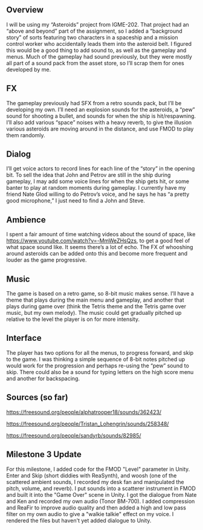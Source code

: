 ## Overview

I will be using my “Asteroids” project from IGME-202. That project had an “above and beyond” part of the assignment, so I added a “background story” of sorts featuring two characters in a spaceship and a mission control worker who accidentally leads them into the asteroid belt. I figured this would be a good thing to add sound to, as well as the gameplay and menus. Much of the gameplay had sound previously, but they were mostly all part of a sound pack from the asset store, so I’ll scrap them for ones developed by me. 

## FX

The gameplay previously had SFX from a retro sounds pack, but I’ll be developing my own. I’ll need an explosion sounds for the asteroids, a “pew” sound for shooting a bullet, and sounds for when the ship is hit/respawning. I’ll also add various “space” noises with a heavy reverb, to give the illusion various asteroids are moving around in the distance, and use FMOD to play them randomly.

## Dialog
I’ll get voice actors to record lines for each line of the “story” in the opening bit. To sell the idea that John and Petrov are still in the ship during gameplay, I may add some voice lines for when the ship gets hit, or some banter to play at random moments during gameplay. I currently have my friend Nate Glod willing to do Petrov’s voice, and he says he has “a pretty good microphone,” I just need to find a John and Steve. 

## Ambience
I spent a fair amount of time watching videos about the sound of space, like https://www.youtube.com/watch?v=-MmWeZHsQzs, to get a good feel of what space sound like. It seems there’s a lot of echo. The FX of whooshing around asteroids can be added onto this and become more frequent and louder as the game progressive.

## Music
The game is based on a retro game, so 8-bit music makes sense. I’ll have a theme that plays during the main menu and gameplay, and another that plays during game over (think the Tetris theme and the Tetris game over music, but my own melody). The music could get gradually pitched up relative to the level the player is on for more intensity.

## Interface
The player has two options for all the menus, to progress forward, and skip to the game. I was thinking a simple sequence of 8-bit notes pitched up would work for the progression and perhaps re-using the “pew” sound to skip. There could also be a sound for typing letters on the high score menu and another for backspacing.

## Sources (so far)
https://freesound.org/people/alphatrooper18/sounds/362423/

https://freesound.org/people/Tristan_Lohengrin/sounds/258348/

https://freesound.org/people/sandyrb/sounds/82985/

## Milestone 3 Update
For this milestone, I added code for the FMOD "Level" parameter in Unity. Enter and Skip (short diddies with ReaSynth), and woosh (one of the scattered ambient sounds, I recorded my desk fan and manipulated the pitch, volume, and reverb). I put sounds into a scatterer instrument in FMOD and built it into the "Game Over" scene in Unity. I got the dialogue from Nate and Ken and recorded my own audio (Tonor BM-700). I added compression and ReaFir to improve audio quality and then added a high and low pass filter on my own audio to give a "walkie talkie" effect on my voice. I rendered the files but haven't yet added dialogue to Unity.